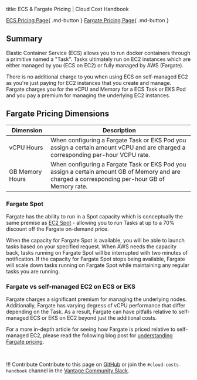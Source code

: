 title: ECS & Fargate Pricing | Cloud Cost Handbook

[ECS Pricing Page](https://aws.amazon.com/ecs/pricing/){ .md-button }
[Fargate Pricing Page](https://aws.amazon.com/fargate/pricing/){ .md-button }

## Summary

Elastic Container Service (ECS) allows you to run docker containers through a primitive named a "Task". Tasks ultimately run on EC2 instances which are either managed by you (ECS on EC2) or fully managed by AWS (Fargate).

There is no additional charge to you when using ECS on self-managed EC2 as you're just paying for EC2 instances that you create and manage. Fargate charges you for the vCPU and Memory for a ECS Task or EKS Pod and you pay a premium for managing the underlying EC2 instances. 

## Fargate Pricing Dimensions

|Dimension|Description|
|---|---|
|vCPU Hours|When configuring a Fargate Task or EKS Pod you assign a certain amount vCPU and are charged a corresponding per-hour VCPU rate.|
|GB Memory Hours|When configuring a Fargate Task or EKS Pod you assign a certain amount GB of Memory and are charged a corresponding per-hour GB of Memory rate.|

### Fargate Spot

Fargate has the ability to run in a Spot capacity which is conceptually the same premise as [EC2 Spot](/aws/services/ec2-pricing/#on-demand-vs-spot) - allowing you to run Tasks at up to a 70% discount off the Fargate on-demand price. 

When the capacity for Fargate Spot is available, you will be able to launch tasks based on your specified request. When AWS needs the capacity back, tasks running on Fargate Spot will be interrupted with two minutes of notification. If the capacity for Fargate Spot stops being available, Fargate will scale down tasks running on Fargate Spot while maintaining any regular tasks you are running.

### Fargate vs self-managed EC2 on ECS or EKS

Fargate charges a significant premium for managing the underlying nodes. Additionally, Fargate has varying degress of vCPU performance that differ depending on the Task. As a result, Fargate can have pitfalls relative to self-managed ECS or EKS on EC2 beyond just the additional costs. 

For a more in-depth article for seeing how Fargate is priced relative to self-managed EC2, please read the following blog post for [understanding Fargate pricing](https://www.vantage.sh/blog/fargate-pricing).

<br/>

!!! Contribute
    Contribute to this page on [GitHub](https://github.com/vantage-sh/handbook) or join the `#cloud-costs-handbook` channel in the [Vantage Community Slack](https://join.slack.com/t/vantagecommunity/shared_invite/zt-1szz6puz7-zRuJ8J4OJIiBFlcTobYZXA).